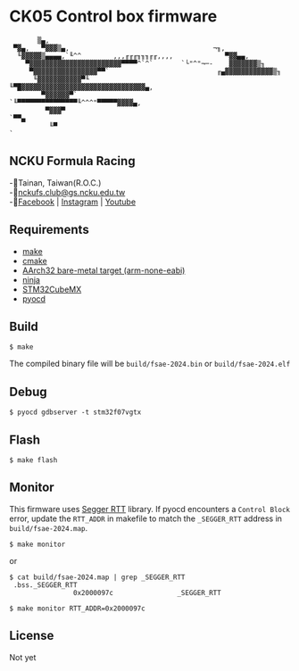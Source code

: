 # CK05 Control box firmware

           ▒▄,
     ▀▓▄,   ▀▓▓▓▒▄,                                    ¬╖,
      ╙▓▓▓▓▓▒▄▄▄▄,`╙^^        ,,,╓╓╓╖╖╖╓╓,,,,             ▀▓▓▄▄,
        ▀▓▓▓▓▓▓▓▓▓▓▓▓▓▓▓▓▓▓▓▓▓▓▓▀▀▀▀^`^`       `└"^"¬─-    ▓▓▓▓▓▓▓▒╖
         ▀▓▓▓▓▓▓▓▓▓▓▓▓▓▓▓▓▀▀`                           ╓▄▓▓▓▓▓▓▓▓▓▓▓▓▒╖
          ╙▓▓▓▓▓▓▓▓▓▓▓▀╙                ╙▀█▓▓▓▓▓▓▓▓▓▓▓▓▓▓▓▓▓▓▓▓▓▓▓▓▓▓▓▓▓▓▓▄,
            ▀▓▓▓▓▓▓▀`                         `╙▀▀▀▀▀▀▀▀▀▀▀▀▀▀▀╙^^^"▀▀▀▀▀▓▓▓▓▄,
             ▀▓▓▓▀                                                           `▀▀▄
              ╙▀                                                                  `

## NCKU Formula Racing
-📍Tainan, Taiwan(R.O.C.)  
-📧nckufs.club@gs.ncku.edu.tw  
-🔗[Facebook](https://www.facebook.com/nckuformularacing/) | [Instagram](https://www.instagram.com/nckuformularacing/) | [Youtube](https://www.youtube.com/@nckuformularacing4968/)

## Requirements

- [make](https://www.gnu.org/software/make/)
- [cmake](https://cmake.org/)
- [AArch32 bare-metal target (arm-none-eabi)](https://developer.arm.com/downloads/-/arm-gnu-toolchain-downloads)
- [ninja](https://ninja-build.org/)
- [STM32CubeMX](https://www.st.com/en/development-tools/stm32cubemx.html)
- [pyocd](https://pyocd.io/)

## Build

```
$ make
```

The compiled binary file will be `build/fsae-2024.bin` or `build/fsae-2024.elf`

## Debug

```
$ pyocd gdbserver -t stm32f07vgtx
```

## Flash

```
$ make flash
```

## Monitor

This firmware uses [Segger RTT](https://www.segger.com/products/debug-probes/j-link/technology/about-real-time-transfer/) library. If pyocd encounters a `Control Block` error, update the `RTT_ADDR` in makefile to match the `_SEGGER_RTT` address in `build/fsae-2024.map`.

```
$ make monitor
```

or 

```
$ cat build/fsae-2024.map | grep _SEGGER_RTT
 .bss._SEGGER_RTT
                0x2000097c                _SEGGER_RTT

$ make monitor RTT_ADDR=0x2000097c
```

## License

Not yet
